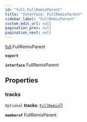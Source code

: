 ```yaml
---
id: "full.FullRemixParent"
title: "Interface: FullRemixParent"
sidebar_label: "FullRemixParent"
custom_edit_url: null
pagination_prev: null
pagination_next: null
---
```


[full](../namespaces/full.md).FullRemixParent

**`export`**

**`interface`** FullRemixParent

## Properties

### tracks

 `Optional` **tracks**: [`FullRemix`](full.FullRemix.md)[]

**`memberof`** FullRemixParent

